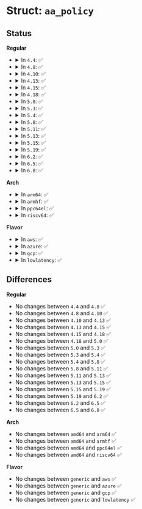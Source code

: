 # Struct: <code>aa_policy</code>

## Status
<b>Regular</b>
<ul>
<li>
<details>
<summary>In <code>4.4</code>: ✅</summary>

```c
struct aa_policy {
    const char *name;
    char *hname;
    struct list_head list;
    struct list_head profiles;
};
```
</details>
</li>
<li>
<details>
<summary>In <code>4.8</code>: ✅</summary>

```c
struct aa_policy {
    const char *name;
    char *hname;
    struct list_head list;
    struct list_head profiles;
};
```
</details>
</li>
<li>
<details>
<summary>In <code>4.10</code>: ✅</summary>

```c
struct aa_policy {
    const char *name;
    char *hname;
    struct list_head list;
    struct list_head profiles;
};
```
</details>
</li>
<li>
<details>
<summary>In <code>4.13</code>: ✅</summary>

```c
struct aa_policy {
    const char *name;
    char *hname;
    struct list_head list;
    struct list_head profiles;
};
```
</details>
</li>
<li>
<details>
<summary>In <code>4.15</code>: ✅</summary>

```c
struct aa_policy {
    const char *name;
    char *hname;
    struct list_head list;
    struct list_head profiles;
};
```
</details>
</li>
<li>
<details>
<summary>In <code>4.18</code>: ✅</summary>

```c
struct aa_policy {
    const char *name;
    char *hname;
    struct list_head list;
    struct list_head profiles;
};
```
</details>
</li>
<li>
<details>
<summary>In <code>5.0</code>: ✅</summary>

```c
struct aa_policy {
    const char *name;
    char *hname;
    struct list_head list;
    struct list_head profiles;
};
```
</details>
</li>
<li>
<details>
<summary>In <code>5.3</code>: ✅</summary>

```c
struct aa_policy {
    const char *name;
    char *hname;
    struct list_head list;
    struct list_head profiles;
};
```
</details>
</li>
<li>
<details>
<summary>In <code>5.4</code>: ✅</summary>

```c
struct aa_policy {
    const char *name;
    char *hname;
    struct list_head list;
    struct list_head profiles;
};
```
</details>
</li>
<li>
<details>
<summary>In <code>5.8</code>: ✅</summary>

```c
struct aa_policy {
    const char *name;
    char *hname;
    struct list_head list;
    struct list_head profiles;
};
```
</details>
</li>
<li>
<details>
<summary>In <code>5.11</code>: ✅</summary>

```c
struct aa_policy {
    const char *name;
    char *hname;
    struct list_head list;
    struct list_head profiles;
};
```
</details>
</li>
<li>
<details>
<summary>In <code>5.13</code>: ✅</summary>

```c
struct aa_policy {
    const char *name;
    char *hname;
    struct list_head list;
    struct list_head profiles;
};
```
</details>
</li>
<li>
<details>
<summary>In <code>5.15</code>: ✅</summary>

```c
struct aa_policy {
    const char *name;
    char *hname;
    struct list_head list;
    struct list_head profiles;
};
```
</details>
</li>
<li>
<details>
<summary>In <code>5.19</code>: ✅</summary>

```c
struct aa_policy {
    const char *name;
    char *hname;
    struct list_head list;
    struct list_head profiles;
};
```
</details>
</li>
<li>
<details>
<summary>In <code>6.2</code>: ✅</summary>

```c
struct aa_policy {
    const char *name;
    char *hname;
    struct list_head list;
    struct list_head profiles;
};
```
</details>
</li>
<li>
<details>
<summary>In <code>6.5</code>: ✅</summary>

```c
struct aa_policy {
    const char *name;
    char *hname;
    struct list_head list;
    struct list_head profiles;
};
```
</details>
</li>
<li>
<details>
<summary>In <code>6.8</code>: ✅</summary>

```c
struct aa_policy {
    const char *name;
    char *hname;
    struct list_head list;
    struct list_head profiles;
};
```
</details>
</li>
</ul>
<b>Arch</b>
<ul>
<li>
<details>
<summary>In <code>arm64</code>: ✅</summary>

```c
struct aa_policy {
    const char *name;
    char *hname;
    struct list_head list;
    struct list_head profiles;
};
```
</details>
</li>
<li>
<details>
<summary>In <code>armhf</code>: ✅</summary>

```c
struct aa_policy {
    const char *name;
    char *hname;
    struct list_head list;
    struct list_head profiles;
};
```
</details>
</li>
<li>
<details>
<summary>In <code>ppc64el</code>: ✅</summary>

```c
struct aa_policy {
    const char *name;
    char *hname;
    struct list_head list;
    struct list_head profiles;
};
```
</details>
</li>
<li>
<details>
<summary>In <code>riscv64</code>: ✅</summary>

```c
struct aa_policy {
    const char *name;
    char *hname;
    struct list_head list;
    struct list_head profiles;
};
```
</details>
</li>
</ul>
<b>Flavor</b>
<ul>
<li>
<details>
<summary>In <code>aws</code>: ✅</summary>

```c
struct aa_policy {
    const char *name;
    char *hname;
    struct list_head list;
    struct list_head profiles;
};
```
</details>
</li>
<li>
<details>
<summary>In <code>azure</code>: ✅</summary>

```c
struct aa_policy {
    const char *name;
    char *hname;
    struct list_head list;
    struct list_head profiles;
};
```
</details>
</li>
<li>
<details>
<summary>In <code>gcp</code>: ✅</summary>

```c
struct aa_policy {
    const char *name;
    char *hname;
    struct list_head list;
    struct list_head profiles;
};
```
</details>
</li>
<li>
<details>
<summary>In <code>lowlatency</code>: ✅</summary>

```c
struct aa_policy {
    const char *name;
    char *hname;
    struct list_head list;
    struct list_head profiles;
};
```
</details>
</li>
</ul>

## Differences
<b>Regular</b>
<ul>
<li>
No changes between <code>4.4</code> and <code>4.8</code> ✅
</li>
<li>
No changes between <code>4.8</code> and <code>4.10</code> ✅
</li>
<li>
No changes between <code>4.10</code> and <code>4.13</code> ✅
</li>
<li>
No changes between <code>4.13</code> and <code>4.15</code> ✅
</li>
<li>
No changes between <code>4.15</code> and <code>4.18</code> ✅
</li>
<li>
No changes between <code>4.18</code> and <code>5.0</code> ✅
</li>
<li>
No changes between <code>5.0</code> and <code>5.3</code> ✅
</li>
<li>
No changes between <code>5.3</code> and <code>5.4</code> ✅
</li>
<li>
No changes between <code>5.4</code> and <code>5.8</code> ✅
</li>
<li>
No changes between <code>5.8</code> and <code>5.11</code> ✅
</li>
<li>
No changes between <code>5.11</code> and <code>5.13</code> ✅
</li>
<li>
No changes between <code>5.13</code> and <code>5.15</code> ✅
</li>
<li>
No changes between <code>5.15</code> and <code>5.19</code> ✅
</li>
<li>
No changes between <code>5.19</code> and <code>6.2</code> ✅
</li>
<li>
No changes between <code>6.2</code> and <code>6.5</code> ✅
</li>
<li>
No changes between <code>6.5</code> and <code>6.8</code> ✅
</li>
</ul>
<b>Arch</b>
<ul>
<li>
No changes between <code>amd64</code> and <code>arm64</code> ✅
</li>
<li>
No changes between <code>amd64</code> and <code>armhf</code> ✅
</li>
<li>
No changes between <code>amd64</code> and <code>ppc64el</code> ✅
</li>
<li>
No changes between <code>amd64</code> and <code>riscv64</code> ✅
</li>
</ul>
<b>Flavor</b>
<ul>
<li>
No changes between <code>generic</code> and <code>aws</code> ✅
</li>
<li>
No changes between <code>generic</code> and <code>azure</code> ✅
</li>
<li>
No changes between <code>generic</code> and <code>gcp</code> ✅
</li>
<li>
No changes between <code>generic</code> and <code>lowlatency</code> ✅
</li>
</ul>
